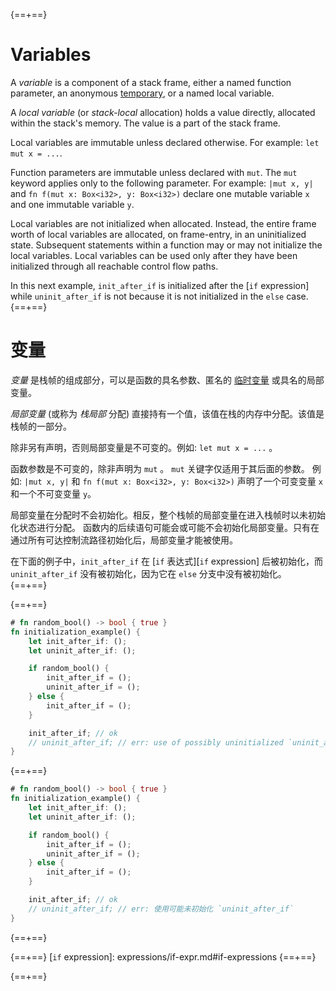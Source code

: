 {==+==}
# Variables

A _variable_ is a component of a stack frame, either a named function parameter,
an anonymous [temporary](expressions.md#temporaries), or a named local
variable.

A _local variable_ (or *stack-local* allocation) holds a value directly,
allocated within the stack's memory. The value is a part of the stack frame.

Local variables are immutable unless declared otherwise. For example:
`let mut x = ...`.

Function parameters are immutable unless declared with `mut`. The `mut` keyword
applies only to the following parameter. For example: `|mut x, y|` and
`fn f(mut x: Box<i32>, y: Box<i32>)` declare one mutable variable `x` and one
immutable variable `y`.

Local variables are not initialized when allocated. Instead, the entire frame
worth of local variables are allocated, on frame-entry, in an uninitialized
state. Subsequent statements within a function may or may not initialize the
local variables. Local variables can be used only after they have been
initialized through all reachable control flow paths.

In this next example, `init_after_if` is initialized after the [`if` expression]
while `uninit_after_if` is not because it is not initialized in the `else` case.
{==+==}
# 变量

_变量_ 是栈帧的组成部分，可以是函数的具名参数、匿名的 [临时变量](expressions.md#temporaries) 或具名的局部变量。

_局部变量_ (或称为 *栈局部* 分配) 直接持有一个值，该值在栈的内存中分配。该值是栈帧的一部分。

除非另有声明，否则局部变量是不可变的。例如: `let mut x = ...` 。

函数参数是不可变的，除非声明为 `mut` 。 `mut` 关键字仅适用于其后面的参数。
例如: `|mut x, y|` 和 `fn f(mut x: Box<i32>, y: Box<i32>)` 声明了一个可变变量 `x` 和一个不可变变量 `y`。

局部变量在分配时不会初始化。相反，整个栈帧的局部变量在进入栈帧时以未初始化状态进行分配。
函数内的后续语句可能会或可能不会初始化局部变量。只有在通过所有可达控制流路径初始化后，局部变量才能被使用。

在下面的例子中，`init_after_if` 在 [`if` 表达式][`if` expression] 后被初始化，而 `uninit_after_if` 没有被初始化，因为它在 `else` 分支中没有被初始化。
{==+==}


{==+==}
```rust
# fn random_bool() -> bool { true }
fn initialization_example() {
    let init_after_if: ();
    let uninit_after_if: ();

    if random_bool() {
        init_after_if = ();
        uninit_after_if = ();
    } else {
        init_after_if = ();
    }

    init_after_if; // ok
    // uninit_after_if; // err: use of possibly uninitialized `uninit_after_if`
}
```
{==+==}
```rust
# fn random_bool() -> bool { true }
fn initialization_example() {
    let init_after_if: ();
    let uninit_after_if: ();

    if random_bool() {
        init_after_if = ();
        uninit_after_if = ();
    } else {
        init_after_if = ();
    }

    init_after_if; // ok
    // uninit_after_if; // err: 使用可能未初始化 `uninit_after_if`
}
```
{==+==}


{==+==}
[`if` expression]: expressions/if-expr.md#if-expressions
{==+==}

{==+==}